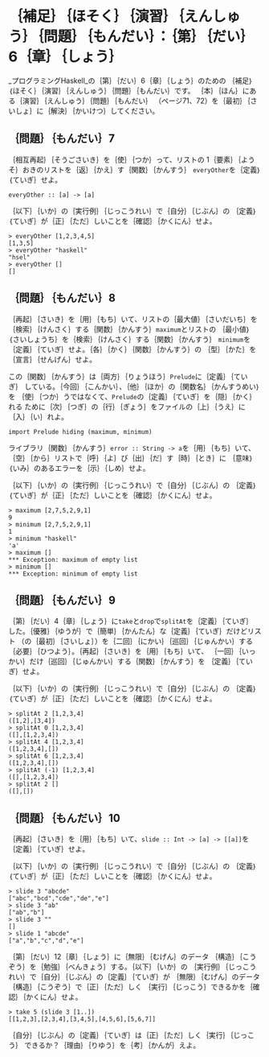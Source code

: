 ｛補足｝｛ほそく｝｛演習｝｛えんしゅう｝｛問題｝｛もんだい｝：｛第｝｛だい｝6｛章｝｛しょう｝
=============================================================================================

_プログラミングHaskell_の｛第｝｛だい｝6｛章｝｛しょう｝のための
｛補足｝｛ほそく｝｛演習｝｛えんしゅう｝｛問題｝｛もんだい｝です。
｛本｝｛ほん｝にある｛演習｝｛えんしゅう｝｛問題｝｛もんだい｝
（ページ71、72）を｛最初｝｛さいしょ｝に｛解決｝｛かいけつ｝してください。

｛問題｝｛もんだい｝7
---------------------

｛相互再起｝｛そうごさいき｝を｛使｝｛つか｝って、リストの
1｛要素｝｛ようそ｝おきのリストを｛返｝｛かえ｝す｛関数｝｛かんすう｝
`everyOther`を｛定義｝｛ていぎ｝せよ。

    everyOther :: [a] -> [a]

｛以下｝｛いか｝の｛実行例｝｛じっこうれい｝で｛自分｝｛じぶん｝の
｛定義｝｛ていぎ｝が｛正｝｛ただ｝しいことを｛確認｝｛かくにん｝せよ。

    > everyOther [1,2,3,4,5]
    [1,3,5]
    > everyOther "haskell"
    "hsel"
    > everyOther []
    []

｛問題｝｛もんだい｝8
---------------------

｛再起｝｛さいき｝を｛用｝｛もち｝いて、リストの｛最大値｝｛さいだいち｝を
｛検索｝｛けんさく｝する｛関数｝｛かんすう｝`maximum`とリストの
｛最小値｝｛さいしょうち｝を｛検索｝｛けんさく｝する｛関数｝｛かんすう｝
`minimum`を｛定義｝｛ていぎ｝せよ。｛各｝｛かく｝｛関数｝｛かんすう｝の
｛型｝｛かた｝を｛宣言｝｛せんげん｝せよ。

この｛関数｝｛かんすう｝は｛両方｝｛りょうほう｝`Prelude`に｛定義｝｛ていぎ｝
している。｛今回｝｛こんかい｝、｛他｝｛ほか｝の｛関数名｝｛かんすうめい｝を
｛使｝｛つか｝うではなくて、`Prelude`の｛定義｝｛ていぎ｝を｛隠｝｛かく｝れる
ために｛次｝｛つぎ｝の｛行｝｛ぎょう｝をファイルの｛上｝｛うえ｝に
｛入｝｛い｝れよ。

    import Prelude hiding (maximum, minimum)

ライブラリ｛関数｝｛かんすう｝`error :: String -> a`を｛用｝｛もち｝いて、
｛空｝｛から｝リストで｛呼｝｛よ｝び｛出｝｛だ｝す｛時｝｛とき｝に
｛意味｝｛いみ｝のあるエラーを｛示｝｛しめ｝せよ。

｛以下｝｛いか｝の｛実行例｝｛じっこうれい｝で｛自分｝｛じぶん｝の
｛定義｝｛ていぎ｝が｛正｝｛ただ｝しいことを｛確認｝｛かくにん｝せよ。

    > maximum [2,7,5,2,9,1]
    9
    > minimum [2,7,5,2,9,1]
    1
    > minimum "haskell"
    'a'
    > maximum []
    *** Exception: maximum of empty list
    > minimum []
    *** Exception: minimum of empty list

｛問題｝｛もんだい｝9
---------------------

｛第｝｛だい｝4｛章｝｛しょう｝に`take`と`drop`で`splitAt`を｛定義｝｛ていぎ｝
した。｛優雅｝｛ゆうが｝で｛簡単｝｛かんたん｝な｛定義｝｛ていぎ｝だけどリスト
（の｛最初｝｛さいしょ｝）を｛二回｝｛にかい｝｛巡回｝｛じゅんかい｝する
｛必要｝｛ひつよう｝。｛再起｝｛さいき｝を｛用｝｛もち｝いて、
｛一回｝｛いっかい｝だけ｛巡回｝｛じゅんかい｝する｛関数｝｛かんすう｝を
｛定義｝｛ていぎ｝せよ。

｛以下｝｛いか｝の｛実行例｝｛じっこうれい｝で｛自分｝｛じぶん｝の
｛定義｝｛ていぎ｝が｛正｝｛ただ｝しいことを｛確認｝｛かくにん｝せよ。

    > splitAt 2 [1,2,3,4]
    ([1,2],[3,4])
    > splitAt 0 [1,2,3,4]
    ([],[1,2,3,4])
    > splitAt 4 [1,2,3,4]
    ([1,2,3,4],[])
    > splitAt 6 [1,2,3,4]
    ([1,2,3,4],[])
    > splitAt (-1) [1,2,3,4]
    ([],[1,2,3,4])
    > splitAt 2 []
    ([],[])

｛問題｝｛もんだい｝10
----------------------

｛再起｝｛さいき｝を｛用｝｛もち｝いて、`slide :: Int -> [a] -> [[a]]`を
｛定義｝｛ていぎ｝せよ。

｛以下｝｛いか｝の｛実行例｝｛じっこうれい｝で｛自分｝｛じぶん｝の
｛定義｝｛ていぎ｝が｛正｝｛ただ｝しいことを｛確認｝｛かくにん｝せよ。

    > slide 3 "abcde"
    ["abc","bcd","cde","de","e"]
    > slide 3 "ab"
    ["ab","b"]
    > slide 3 ""
    []
    > slide 1 "abcde"
    ["a","b","c","d","e"]

｛第｝｛だい｝12｛章｝｛しょう｝に｛無限｝｛むげん｝のデータ
｛構造｝｛こうぞう｝を｛勉強｝｛べんきょう｝する。｛以下｝｛いか｝の
｛実行例｝｛じっこうれい｝で｛自分｝｛じぶん｝の｛定義｝｛ていぎ｝が
｛無限｝｛むげん｝のデータ｛構造｝｛こうぞう｝で｛正｝｛ただ｝しく
｛実行｝｛じっこう｝できるかを｛確認｝｛かくにん｝せよ。

    > take 5 (slide 3 [1..])
    [[1,2,3],[2,3,4],[3,4,5],[4,5,6],[5,6,7]]

｛自分｝｛じぶん｝の｛定義｝｛ていぎ｝は｛正｝｛ただ｝しく｛実行｝｛じっこう｝
できるか？｛理由｝｛りゆう｝を｛考｝｛かんが｝えよ。
